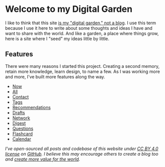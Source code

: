 # Welcome to my Digital Garden

I like to think that this site [is my "digital garden," not a blog](https://joelhooks.com/digital-garden). I use this term because I use it here to write about some thoughts and ideas I have and want to share with the world. And like a garden, a place where things grow, here is a site where I "seed" my ideas little by little.

## Features

There were many reasons I started this project. Creating a second memory, retain more knowledge, learn design, to name a few. As I was working more and more, I've built more features along the way.

- [Now](/now)
- [All](/all)
- [Contact](/contact)
- [Tags](/tags)
- [Recommendations](#recommendations)
- [Drafts](/drafts)
- [Network](/network)
- [Digest](/digest)
- [Questions](/questions)
- [Flashcard](/flashcard)
- [Calendar](/calendar)

_I've open-sourced all posts and codebase of this website under [CC BY 4.0 license](/license) on [GitHub](https://github.com/arantespp/arantespp.com). I believe this may encourage others to create a blog too and [create more value for the world](/articles/a-letter-to-my-friend-create)._

